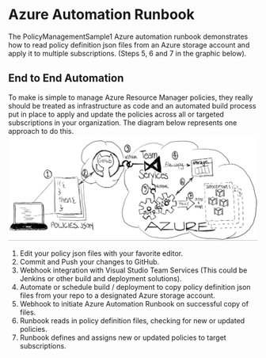 # Azure Automation Runbook
The PolicyManagementSample1 Azure automation runbook demonstrates how to read policy definition json files from an Azure storage account and apply it to multiple subscriptions. (Steps 5, 6 and 7 in the graphic below).
## End to End Automation
To make is simple to manage Azure Resource Manager policies, they really should be treated as infrastructure as code and an automated build process put in place to apply and update the policies across all or targeted subscriptions in your organization. The diagram below represents one approach to do this.
![Automation Pipeline](https://github.com/karlkuhnhausen/media/blob/master/azure-scaffold/Pipeline-Architecture.png?raw=true)

1. Edit your policy json files with your favorite editor.
2. Commit and Push your changes to GitHub.
3. Webhook integration with Visual Studio Team Services (This could be Jenkins or other build and deployment solutions).
4. Automate or schedule build / deployment to copy policy definition json files from your repo to a designated Azure storage account.
5. Webhook to initiate Azure Automation Runbook on successful copy of files.
6. Runbook reads in policy definition files, checking for new or updated policies.
7. Runbook defines and assigns new or updated policies to target subscriptions.
